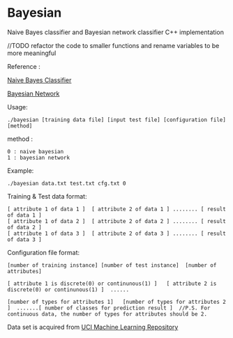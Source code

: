 # Bayesian
Naive Bayes classifier and Bayesian network classifier C++ implementation

//TODO refactor the code to smaller functions and rename variables to be more meaningful

Reference :

[Naive Bayes Classifier](https://en.wikipedia.org/wiki/Naive_Bayes_classifier)

[Bayesian Network](https://en.wikipedia.org/wiki/Bayesian_network)

Usage:
```
./bayesian [training data file] [input test file] [configuration file] [method]
```
method :
```
0 : naive bayesian
1 : bayesian network
```

Example:
```
./bayesian data.txt test.txt cfg.txt 0
```



Training & Test data format:
```
[ attribute 1 of data 1 ]  [ attribute 2 of data 1 ] ........ [ result of data 1 ]
[ attribute 1 of data 2 ]  [ attribute 2 of data 2 ] ........ [ result of data 2 ]
[ attribute 1 of data 3 ]  [ attribute 2 of data 3 ] ........ [ result of data 3 ]
```

Configuration file format:
```
[number of training instance] [number of test instance]  [number of attributes]

[ attribute 1 is discrete(0) or continunous(1) ]   [ attribute 2 is discrete(0) or continunous(1) ]  ......

[number of types for attributes 1]   [number of types for attributes 2 ]  .......[ number of classes for prediction result ]  //P.S. For continuous data, the number of types for attributes should be 2.
```

Data set is acquired from [UCI Machine Learning Repository](https://archive.ics.uci.edu/ml/datasets.html)
